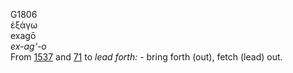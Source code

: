 G1806  
ἐξάγω  
exagō  
*ex-ag‘-o*  
From [1537](g1537) and [71](g0071) to *lead* *forth:* - bring forth
(out), fetch (lead) out.  
